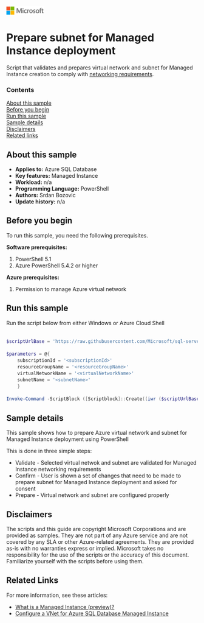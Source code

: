 ![](./media/solutions-microsoft-logo-small.png)
# Prepare subnet for Managed Instance deployment

Script that validates and prepares virtual network and subnet for Managed Instance creation to comply with [networking requirements](https://docs.microsoft.com/azure/sql-database/sql-database-managed-instance-vnet-configuration#requirements).

### Contents

[About this sample](#about-this-sample)<br/>
[Before you begin](#before-you-begin)<br/>
[Run this sample](#run-this-sample)<br/>
[Sample details](#sample-details)<br/>
[Disclaimers](#disclaimers)<br/>
[Related links](#related-links)<br/>


<a name=about-this-sample></a>

## About this sample

- **Applies to:** Azure SQL Database
- **Key features:**  Managed Instance
- **Workload:** n/a
- **Programming Language:** PowerShell
- **Authors:** Srdan Bozovic
- **Update history:** n/a

<a name=before-you-begin></a>

## Before you begin

To run this sample, you need the following prerequisites.

**Software prerequisites:**

1. PowerShell 5.1
2. Azure PowerShell 5.4.2 or higher

**Azure prerequisites:**

1. Permission to manage Azure virtual network

<a name=run-this-sample></a>

## Run this sample

Run the script below from either Windows or Azure Cloud Shell

```powershell

$scriptUrlBase = 'https://raw.githubusercontent.com/Microsoft/sql-server-samples/master/samples/manage/azure-sql-db-managed-instance/prepare-subnet'

$parameters = @{
    subscriptionId = '<subscriptionId>'
    resourceGroupName = '<resourceGroupName>'
    virtualNetworkName = '<virtualNetworkName>'
    subnetName = '<subnetName>'
    }

Invoke-Command -ScriptBlock ([Scriptblock]::Create((iwr ($scriptUrlBase+'/prepareSubnet.ps1?t='+ [DateTime]::Now.Ticks)).Content)) -ArgumentList $parameters

```

<a name=sample-details></a>

## Sample details

This sample shows how to prepare Azure virtual network and subnet for Managed Instance deployment using PowerShell

This is done in three simple steps:
- Validate - Selected virtual netwok and subnet are validated for Managed Instance networking requirements
- Confirm - User is shown a set of changes that need to be made to prepare subnet for Managed Instance deployment and asked for consent
- Prepare - Virtual network and subnet are configured properly

<a name=disclaimers></a>

## Disclaimers
The scripts and this guide are copyright Microsoft Corporations and are provided as samples. They are not part of any Azure service and are not covered by any SLA or other Azure-related agreements. They are provided as-is with no warranties express or implied. Microsoft takes no responsibility for the use of the scripts or the accuracy of this document. Familiarize yourself with the scripts before using them.

<a name=related-links></a>

## Related Links
<!-- Links to more articles. Remember to delete "en-us" from the link path. -->

For more information, see these articles:

- [What is a Managed Instance (preview)?](https://docs.microsoft.com/azure/sql-database/sql-database-managed-instance)
- [Configure a VNet for Azure SQL Database Managed Instance](https://docs.microsoft.com/azure/sql-database/sql-database-managed-instance-vnet-configuration)